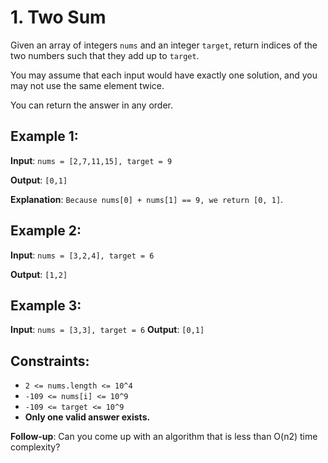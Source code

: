 # 1. Two Sum

Given an array of integers `nums` and an integer `target`, return indices of the two numbers such that they add up to
`target`.

You may assume that each input would have exactly one solution, and you may not use the same element twice.

You can return the answer in any order.

## Example 1:

**Input**: `nums = [2,7,11,15], target = 9`

**Output**: `[0,1]`

**Explanation**: `Because nums[0] + nums[1] == 9, we return [0, 1]`.

## Example 2:

**Input**: `nums = [3,2,4], target = 6`

**Output**: `[1,2]`

## Example 3:

**Input**: `nums = [3,3], target = 6`
**Output**: `[0,1]`

## Constraints:

* `2 <= nums.length <= 10^4`
* `-109 <= nums[i] <= 10^9`
* `-109 <= target <= 10^9`
* **Only one valid answer exists.**

**Follow-up**: Can you come up with an algorithm that is less than O(n2) time complexity?